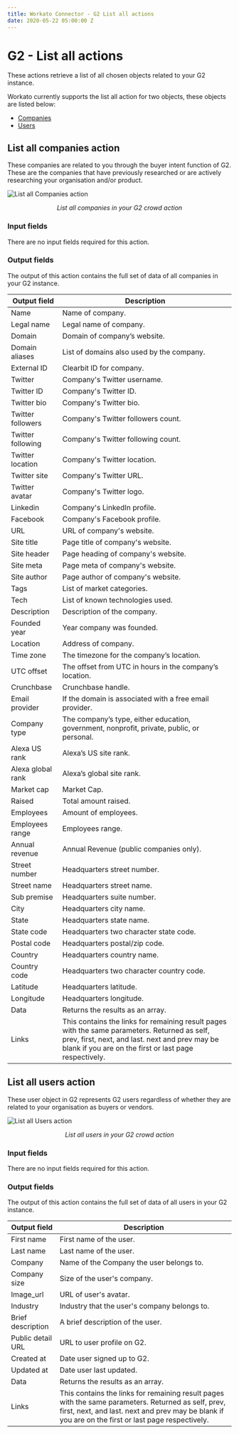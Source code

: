 ```yaml
---
title: Workato Connector - G2 List all actions
date: 2020-05-22 05:00:00 Z
---
```

# G2 - List all actions
These actions retrieve a list of all chosen objects related to your G2 instance.

Workato currently supports the list all action for two objects, these objects are listed below:

 * [Companies](#list-all-companies-action)
 * [Users](#list-all-users-action)

## List all companies action
These companies are related to you through the buyer intent function of G2. These are the companies that have previously researched or are actively researching your organisation and/or product.

![List all Companies action](~@img/g2/list-companies.png)
<center><i>List all companies in your G2 crowd action</i></center>

### Input fields
There are no input fields required for this action.

### Output fields
The output of this action contains the full set of data of all companies in your G2 instance.

<table>
  <thead>
    <tr>
      <th>Output field</th>
      <th>Description</th>
    </tr>
  </thead>
  <tbody>
    <tr>
      <td>Name</td>
      <td>Name of company.</td>
    </tr>
    <tr>
      <td>Legal name</td>
      <td>Legal name of company.</td>
    </tr>
    <tr>
      <td>Domain</td>
      <td>Domain of company’s website.</td>
    </tr>
    <tr>
      <td>Domain aliases</td>
      <td>List of domains also used by the company.</td>
    </tr>
    <tr>
      <td>External ID</td>
      <td>Clearbit ID for company.</td>
    </tr>
    <tr>
      <td>Twitter</td>
      <td>Company's Twitter username.</td>
    </tr>
    <tr>
      <td>Twitter ID</td>
      <td>Company's Twitter ID.</td>
    </tr>
    <tr>
      <td>Twitter bio</td>
      <td>Company's Twitter bio.</td>
    </tr>
    <tr>
      <td>Twitter followers</td>
      <td>Company's Twitter followers count.</td>
    </tr>
    <tr>
      <td>Twitter following</td>
      <td>Company's Twitter following count.</td>
    </tr>
    <tr>
      <td>Twitter location</td>
      <td>Company's Twitter location.</td>
    </tr>
    <tr>
      <td>Twitter site</td>
      <td>Company's Twitter URL.</td>
    </tr>
    <tr>
      <td>Twitter avatar</td>
      <td>Company's Twitter logo.</td>
    </tr>
    <tr>
      <td>Linkedin</td>
      <td>Company's LinkedIn profile.</td>
    </tr>
    <tr>
      <td>Facebook</td>
      <td>Company's Facebook profile.</td>
    </tr>
    <tr>
      <td>URL</td>
      <td>URL of company's website.</td>
    </tr>
    <tr>
      <td>Site title</td>
      <td>Page title of company's website.</td>
    </tr>
    <tr>
      <td>Site header</td>
      <td>Page heading of company's website.</td>
    </tr>
    <tr>
      <td>Site meta</td>
      <td>Page meta of company's website.</td>
    </tr>
    <tr>
      <td>Site author</td>
      <td>Page author of company's website.</td>
    </tr>
    <tr>
      <td>Tags</td>
      <td>List of market categories.</td>
    </tr>
    <tr>
      <td>Tech</td>
      <td>List of known technologies used.</td>
    </tr>
    <tr>
      <td>Description</td>
      <td>Description of the company.</td>
    </tr>
    <tr>
      <td>Founded year</td>
      <td>Year company was founded.</td>
    </tr>
    <tr>
      <td>Location</td>
      <td>Address of company.</td>
    </tr>
    <tr>
      <td>Time zone</td>
      <td>The timezone for the company’s location.</td>
    </tr>
    <tr>
      <td>UTC offset</td>
      <td>The offset from UTC in hours in the company’s location.</td>
    </tr>
    <tr>
      <td>Crunchbase</td>
      <td>Crunchbase handle.</td>
    </tr>
    <tr>
      <td>Email provider</td>
      <td>If the domain is associated with a free email provider.</td>
    </tr>
    <tr>
      <td>Company type</td>
      <td>The company’s type, either education, government, nonprofit, private, public, or personal.</td>
    </tr>
    <tr>
      <td>Alexa US rank</td>
      <td>Alexa’s US site rank.</td>
    </tr>
    <tr>
      <td>Alexa global rank</td>
      <td>Alexa’s global site rank.</td>
    </tr>
    <tr>
      <td>Market cap</td>
      <td>Market Cap.</td>
    </tr>
    <tr>
      <td>Raised</td>
      <td>Total amount raised.</td>
    </tr>
    <tr>
      <td>Employees</td>
      <td>Amount of employees.</td>
    </tr>
    <tr>
      <td>Employees range</td>
      <td>Employees range.</td>
    </tr>
    <tr>
      <td>Annual revenue</td>
      <td>Annual Revenue (public companies only).</td>
    </tr>
    <tr>
      <td>Street number</td>
      <td>Headquarters street number.</td>
    </tr>
    <tr>
      <td>Street name</td>
      <td>Headquarters street name.</td>
    </tr>
    <tr>
      <td>Sub premise</td>
      <td>Headquarters suite number.</td>
    </tr>
    <tr>
      <td>City</td>
      <td>Headquarters city name.</td>
    </tr>
    <tr>
      <td>State</td>
      <td>Headquarters state name.</td>
    </tr>
    <tr>
      <td>State code</td>
      <td>Headquarters two character state code.</td>
    </tr>
    <tr>
      <td>Postal code</td>
      <td>Headquarters postal/zip code.</td>
    </tr>
    <tr>
      <td>Country</td>
      <td>Headquarters country name.</td>
    </tr>
    <tr>
      <td>Country code</td>
      <td>Headquarters two character country code.</td>
    </tr>
    <tr>
      <td>Latitude</td>
      <td>Headquarters latitude.</td>
    </tr>
    <tr>
      <td>Longitude</td>
      <td>Headquarters longitude.</td>
    </tr>
    <tr>
      <td>Data</td>
      <td>Returns the results as an array.</td>
    </tr>
    <tr>
      <td>Links</td>
      <td>This contains the links for remaining result pages with the same parameters. Returned as self, prev, first, next, and last. next and prev may be blank if you are on the first or last page respectively.
      </td>
    </tr>
  </tbody>
</table>

## List all users action
These user object in G2 represents G2 users regardless of whether they are related to your organisation as buyers or vendors.

![List all Users action](~@img/g2/list-users.png)
<center><i>List all users in your G2 crowd action</i></center>

### Input fields
There are no input fields required for this action.

### Output fields
The output of this action contains the full set of data of all users in your G2 instance.

<table>
  <thead>
    <tr>
      <th>Output field</th>
      <th>Description</th>
    </tr>
  </thead>
  <tbody>
    <tr>
      <td>First name</td>
      <td>First name of the user.</td>
    </tr>
    <tr>
      <td>Last name</td>
      <td>Last name of the user.</td>
    </tr>
    <tr>
      <td>Company</td>
      <td>Name of the Company the user belongs to.</td>
    </tr>
    <tr>
      <td>Company size</td>
      <td>Size of the user's company.</td>
    </tr>
    <tr>
      <td>Image_url</td>
      <td>URL of user's avatar.</td>
    </tr>
    <tr>
      <td>Industry</td>
      <td>Industry that the user's company belongs to.</td>
    </tr>
    <tr>
      <td>Brief description</td>
      <td>A brief description of the user.</td>
    </tr>
    <tr>
      <td>Public detail URL</td>
      <td>URL to user profile on G2.</td>
    </tr>
    <tr>
      <td>Created at</td>
      <td>Date user signed up to G2.</td>
    </tr>
    <tr>
      <td>Updated at</td>
      <td>Date user last updated.</td>
    </tr>
    <tr>
      <td>Data</td>
      <td>Returns the results as an array.</td>
    </tr>
    <tr>
      <td>Links</td>
      <td>This contains the links for remaining result pages with the same parameters. Returned as self, prev, first, next, and last. next and prev may be blank if you are on the first or last page respectively.
      </td>
    </tr>
  </tbody>
</table>
